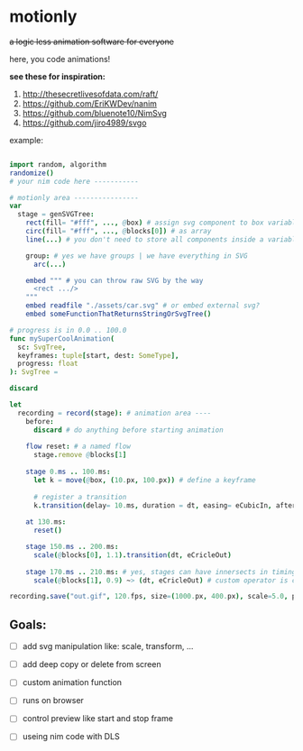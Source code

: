 # motionly
~~a logic less animation software for everyone~~

here, you code animations!

**see these for inspiration:**
1. http://thesecretlivesofdata.com/raft/
2. https://github.com/EriKWDev/nanim
3. https://github.com/bluenote10/NimSvg
4. https://github.com/jiro4989/svgo

example: 
```nim

import random, algorithm
randomize()
# your nim code here -----------

# motionly area ----------------
var 
  stage = genSVGTree:
    rect(fill= "#fff", ..., @box) # assign svg component to box variable
    circ(fill= "#fff", ..., @blocks[0]) # as array
    line(...) # you don't need to store all components inside a variable

    group: # yes we have groups | we have everything in SVG
      arc(...)  

    embed """ # you can throw raw SVG by the way
      <rect .../>
    """
    embed readfile "./assets/car.svg" # or embed external svg?
    embed someFunctionThatReturnsStringOrSvgTree()

# progress is in 0.0 .. 100.0
func mySuperCoolAnimation(
  sc: SvgTree, 
  keyframes: tuple[start, dest: SomeType], 
  progress: float
): SvgTree =

discard

let 
  recording = record(stage): # animation area ----
    before:
      discard # do anything before starting animation
    
    flow reset: # a named flow
      stage.remove @blocks[1]
    
    stage 0.ms .. 100.ms:
      let k = move(@box, (10.px, 100.px)) # define a keyframe
      
      # register a transition 
      k.transition(delay= 10.ms, duration = dt, easing= eCubicIn, after = reset)
        
    at 130.ms:
      reset()      

    stage 150.ms .. 200.ms:
      scale(@blocks[0], 1.1).transition(dt, eCricleOut)
      
    stage 170.ms .. 210.ms: # yes, stages can have innersects in timing
      scale(@blocks[1], 0.9) ~> (dt, eCricleOut) # custom operator is cool

recording.save("out.gif", 120.fps, size=(1000.px, 400.px), scale=5.0, preview = 0.ms .. 1000.ms)
```

## Goals:
* [ ] add svg manipulation like: scale, transform, ...
* [ ] add deep copy or delete from screen
* [ ] custom animation function
* [ ] runs on browser
* [ ] control preview like start and stop frame
* [ ] useing nim code with DLS

